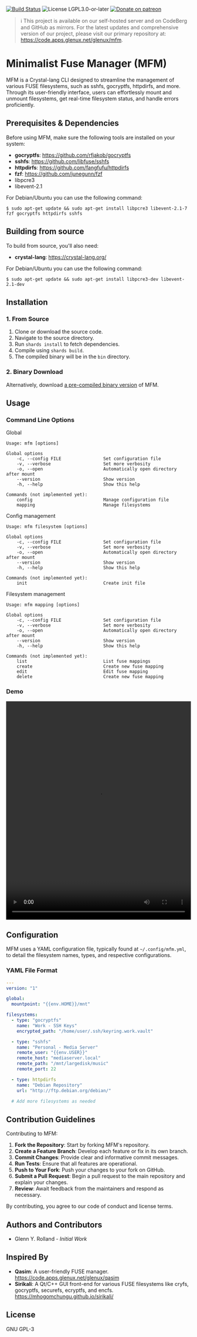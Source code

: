<!--
# SPDX-License-Identifier: GPL-3.0-or-later
#
# SPDX-FileCopyrightText: 2023 Glenn Y. Rolland <glenux@glenux.net>
# Copyright © 2023 Glenn Y. Rolland <glenux@glenux.net>
-->

[![Build Status](https://cicd.apps.glenux.net/api/badges/glenux/mfm/status.svg)](https://cicd.apps.glenux.net/glenux/mfm)
![License LGPL3.0-or-later](https://img.shields.io/badge/license-LGPL3.0--or--later-blue.svg)
[![Donate on patreon](https://img.shields.io/badge/patreon-donate-orange.svg)](https://patreon.com/glenux)

> :information_source: This project is available on our self-hosted server and
> on CodeBerg and GitHub as mirrors. For the latest updates and comprehensive
> version of our project, please visit our primary repository at:
> <https://code.apps.glenux.net/glenux/mfm>.

# Minimalist Fuse Manager (MFM)

MFM is a Crystal-lang CLI designed to streamline the management of various FUSE filesystems, such as sshfs, gocryptfs, httpdirfs, and more. Through its user-friendly interface, users can effortlessly mount and unmount filesystems, get real-time filesystem status, and handle errors proficiently.

## Prerequisites & Dependencies

Before using MFM, make sure the following tools are installed on your system:

- **gocryptfs**: <https://github.com/rfjakob/gocryptfs>
- **sshfs**: <https://github.com/libfuse/sshfs>
- **httpdirfs**: <https://github.com/fangfufu/httpdirfs>
- **fzf**: <https://github.com/junegunn/fzf>
- libpcre3
- libevent-2.1

For Debian/Ubuntu you can use the following command:

```shell-session
$ sudo apt-get update && sudo apt-get install libpcre3 libevent-2.1-7 fzf gocryptfs httpdirfs sshfs
```

## Building from source

To build from source, you'll also need:

- **crystal-lang**: <https://crystal-lang.org/>

For Debian/Ubuntu you can use the following command:

```shell-session
$ sudo apt-get update && sudo apt-get install libpcre3-dev libevent-2.1-dev
```

## Installation

### 1. From Source

1. Clone or download the source code.
2. Navigate to the source directory.
3. Run `shards install` to fetch dependencies.
4. Compile using `shards build`.
5. The compiled binary will be in the `bin` directory.

### 2. Binary Download

Alternatively, download [a pre-compiled binary
version](https://code.apps.glenux.net/glenux/mfm/releases) of MFM.

## Usage

### Command Line Options

Global

```
Usage: mfm [options]

Global options
    -c, --config FILE                Set configuration file
    -v, --verbose                    Set more verbosity
    -o, --open                       Automatically open directory after mount
    --version                        Show version
    -h, --help                       Show this help

Commands (not implemented yet):
    config                           Manage configuration file
    mapping                          Manage filesystems
```

Config management

```
Usage: mfm filesystem [options]

Global options
    -c, --config FILE                Set configuration file
    -v, --verbose                    Set more verbosity
    -o, --open                       Automatically open directory after mount
    --version                        Show version
    -h, --help                       Show this help

Commands (not implemented yet):
    init                             Create init file
```

Filesystem management

```
Usage: mfm mapping [options]

Global options
    -c, --config FILE                Set configuration file
    -v, --verbose                    Set more verbosity
    -o, --open                       Automatically open directory after mount
    --version                        Show version
    -h, --help                       Show this help

Commands (not implemented yet):
    list                             List fuse mappings
    create                           Create new fuse mapping
    edit                             Edit fuse mapping
    delete                           Create new fuse mapping
```

### Demo

<video src="https://code.apps.glenux.net/glenux/mfm/media/branch/develop/doc/output.webm" width="810" height="595" style="max-width: 100%;" controls="controls"></video>

## Configuration

MFM uses a YAML configuration file, typically found at `~/.config/mfm.yml`, to
detail the filesystem names, types, and respective configurations.

### YAML File Format

```yaml
---
version: "1"

global:
  mountpoint: "{{env.HOME}}/mnt"

filesystems:
  - type: "gocryptfs"
    name: "Work - SSH Keys"
    encrypted_path: "/home/user/.ssh/keyring.work.vault"

  - type: "sshfs"
    name: "Personal - Media Server"
    remote_user: "{{env.USER}}"
    remote_host: "mediaserver.local"
    remote_path: "/mnt/largedisk/music"
    remote_port: 22

  - type: httpdirfs
    name: "Debian Repository"
    url: "http://ftp.debian.org/debian/"

  # Add more filesystems as needed
```

## Contribution Guidelines

Contributing to MFM:

1. **Fork the Repository**: Start by forking MFM's repository.
2. **Create a Feature Branch**: Develop each feature or fix in its own branch.
3. **Commit Changes**: Provide clear and informative commit messages.
4. **Run Tests**: Ensure that all features are operational.
5. **Push to Your Fork**: Push your changes to your fork on GitHub.
6. **Submit a Pull Request**: Begin a pull request to the main repository and explain your changes.
7. **Review**: Await feedback from the maintainers and respond as necessary.

By contributing, you agree to our code of conduct and license terms.

## Authors and Contributors

- Glenn Y. Rolland - *Initial Work*

## Inspired By

- **Qasim**: A user-friendly FUSE manager. <https://code.apps.glenux.net/glenux/qasim>
- **Sirikali**: A Qt/C++ GUI front-end for various FUSE filesystems like cryfs, gocryptfs, securefs, ecryptfs, and encfs. <https://mhogomchungu.github.io/sirikali/>

## License

GNU GPL-3 

